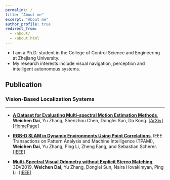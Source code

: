 ```yaml
---
permalink: /
title: "About me"
excerpt: "About me"
author_profile: true
redirect_from: 
  - /about/
  - /about.html
---
```


* I am a Ph.D. student in the College of Control Science and Engineering at Zhejiang University.
* My research interests include visual navigation, perception and intelligent autonomous systems.

## Publication

### Vision-Based Localization Systems

------

* **[A Dataset for Evaluating Multi-spectral Motion Estimation Methods](http://weichnn.github.io/publication/MSDataset)**, **Weichen Dai**, Yu Zhang, Shenzhou Chen, Donglei Sun, Da Kong. [[ArXiv]](https://arxiv.org/abs/2007.00622)[[HomePage]](https://github.com/NGCLAB/multi-spectral-dataset)

* **[RGB-D SLAM in Dynamic Environments Using Point Correlations](http://weichnn.github.io/publication/DSLAM)**, IEEE Transactions on Pattern Analysis and Machine Intelligence (TPAMI), **Weichen Dai**, Yu Zhang, Ping Li, Zheng Fang, and Sebastian Scherer. [[IEEE]](https://ieeexplore.ieee.org/document/9145704)

* **[Multi-Spectral Visual Odometry without Explicit Stereo Matching](http://weichnn.github.io/publication/3DV2019)**, 3DV2019,
**Weichen Dai**, Yu Zhang, Donglei Sun, Naira Hovakimyan, Ping Li. [[IEEE]](https://ieeexplore.ieee.org/abstract/document/8885483)

